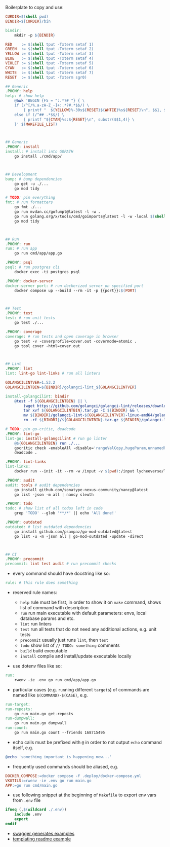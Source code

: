 Boilerplate to copy and use:
```makefile
CURDIR=$(shell pwd)
BINDIR=${CURDIR}/bin

bindir:
	mkdir -p ${BINDIR}

RED    := $(shell tput -Txterm setaf 1)
GREEN  := $(shell tput -Txterm setaf 2)
YELLOW := $(shell tput -Txterm setaf 3)
BLUE   := $(shell tput -Txterm setaf 4)
VIOLET := $(shell tput -Txterm setaf 5)
CYAN   := $(shell tput -Txterm setaf 6)
WHITE  := $(shell tput -Txterm setaf 7)
RESET  := $(shell tput -Txterm sgr0)

## Generic
.PHONY: help
help: # show help
	@awk 'BEGIN {FS = ":.*?# "} { \
	if (/^[/%.a-zA-Z_-]+:.*?#.*$$/) \
		{ printf "  ${YELLOW}%-30s${RESET}${WHTIE}%s${RESET}\n", $$1, $$2} \
	else if (/^## .*$$/) \
		{ printf "${CYAN}%s:${RESET}\n", substr($$1,4)} \
	}' $(MAKEFILE_LIST)



## Generic
.PHONY: install
install: # install into GOPATH
	go install ./cmd/app/



## Development
bump: # bump dependencies
	go get -u ./...
	go mod tidy

# TODO: pin everything
fmt: # run formatters
	go fmt ./...
	go run mvdan.cc/gofumpt@latest -l -w .
	go run golang.org/x/tools/cmd/goimports@latest -l -w -local $(shell head -n1 go.mod | cut -d' ' -f2) .
	go mod tidy



## Run
.PHONY: run
run: # run app
	go run cmd/app/app.go

.PHONY: psql
psql: # run postgres cli
	docker exec -ti postgres psql

.PHONY: docker-server
docker-server port: # run dockerized server on specified port
	docker compose up --build --rm -it -p {{port}}:$(PORT)



## Test
.PHONY: test
test: # run unit tests
	go test ./...

.PHONY: coverage
coverage: # run tests and open coverage in browser
	go test -v -coverprofile=cover.out -covermode=atomic .
	go tool cover -html=cover.out



## Lint
.PHONY: lint
lint: lint-go lint-links # run all linters

GOLANGCILINTVER=1.53.2
GOLANGCILINTBIN=${BINDIR}/golangci-lint_${GOLANGCILINTVER}

install-golangcilint: bindir
	@test -f ${GOLANGCILINTBIN} || \
		(wget https://github.com/golangci/golangci-lint/releases/download/v${GOLANGCILINTVER}/golangci-lint-${GOLANGCILINTVER}-linux-amd64.tar.gz -O ${GOLANGCILINTBIN}.tar.gz && \
		tar xvf ${GOLANGCILINTBIN}.tar.gz -C ${BINDIR} && \
		mv ${BINDIR}/golangci-lint-${GOLANGCILINTVER}-linux-amd64/golangci-lint ${GOLANGCILINTBIN} && \
		rm -rf ${BINDRI}/${GOLANGCILINTBIN}.tar.gz ${BINDIR}/golangci-lint-${GOLANGCILINTVER}-linux-amd64)

# TODO: pin go-critic, deadcode
.PHONY: lint-go
lint-go: install-golangcilint # run go linter
	@${GOLANGCILINTBIN} run ./...
	gocritic check -enableAll -disable='rangeValCopy,hugeParam,unnamedResult' ./...
	deadcode .

.PHONY: lint-links
lint-links:
	docker run --init -it --rm -w /input -v $(pwd):/input lycheeverse/lychee .

.PHONY: audit
audit: tools # audit dependencies
	go install github.com/sonatype-nexus-community/nancy@latest
	go list -json -m all | nancy sleuth

.PHONY: todo
todo: # show list of all todos left in code
	grep 'TODO' --glob '**/*' || echo 'All done!'

.PHONY: outdated
outdated: # list outdated dependencies
	go install github.com/psampaz/go-mod-outdated@latest
	go list -u -m -json all | go-mod-outdated -update -direct



## CI
.PHONY: precommit
precommit: lint test audit # run precommit checks
```

- every command should have docstring like so:
```makefile
rule: # this rule does something
```

- reserved rule names:
  - `help` rule must be first, in order to show it on `make` command, shows list of command with description
  - `run` run main executable with default parameters: envs, local database params and etc.
  - `lint` run linters
  - `test` run all tests that do not need any additional actions, e.g. unit tests
  - `precommit` usually just runs `lint`, then `test`
  - `todo` show list of `// TODO: something` comments
  - `build` build executable
  - `install` compile and install/update executable locally

- use dotenv files like so:
```makefile
run:
	rwenv -ie .env go run cmd/app/app.go
```

- particular cases (e.g. `run`ning different `target`s) of commands are named like `$(COMMAND)-$(CASE)`, e.g.
```makefile
run-target:
run-reposts:
	go run main.go get-reposts
run-dumpwall:
	go run main.go dumpwall
run-count:
	go run main.go count --friends 168715495
```

- echo calls must be prefixed with `@` in order to not output `echo` command itself, e.g.
```makefile
@echo 'something important is happening now...'
```

- frequently used commands should be aliased, e.g.
```makefile
DOCKER_COMPOSE:=docker compose -f .deploy/docker-compose.yml
VKUTILS:=rwenv -ie .env go run main.go
APP:=go run cmd/main.go
```

- use following snippet at the beginning of `Makefile` to export env vars from `.env` file
```makefile
ifneq (,$(wildcard ./.env))
	include .env
	export
endif
```

- [swagger generates examples](https://github.com/moby/moby/blob/master/hack/generate-swagger-api.sh)
- [templating readme example](https://github.com/rprtr258/fimgs)
